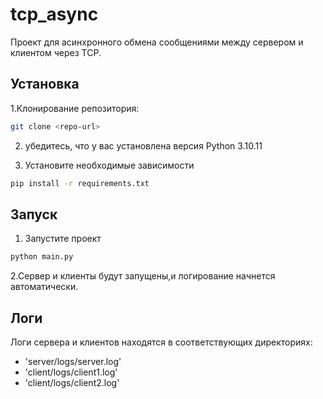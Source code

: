 # tcp_async
Проект для асинхронного обмена сообщениями между сервером и клиентом через TCP.

## Установка 
1.Клонирование репозитория:
```bash
git clone <repo-url> 
```
2. убедитесь, что у вас установлена версия Python 3.10.11

3. Установите необходимые зависимости 
```bash
pip install -r requirements.txt 
```


## Запуск 
1. Запустите проект 
```bash
python main.py
```
2.Сервер и клиенты будут запущены,и логирование начнется автоматически.
## Логи
Логи сервера и клиентов находятся в соответствующих директориях:

* 'server/logs/server.log'
* 'client/logs/client1.log'
* 'client/logs/client2.log'
